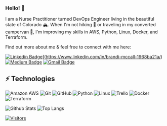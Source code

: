 
<!-- Keep "Hi there" or replace it with a greeting of your own! -->

### Hello! 👋

I am a Nurse Practitioner turned DevOps Engineer living in the beautiful state of Colorado 🏔. When I'm not hiking 👟
 or traveling in my converted campervan 🚐, I'm improving my skills in AWS, Python, Linux, Docker, and Terraform. 

Find out more about me & feel free to connect with me here:

<!-- Replace the fields below with the information requested. Remember to remove the encapsulating <> characters. For spaces in names, use %20 (e.g. Broadus%20Palmer) -->

[![Linkedin Badge](https://img.shields.io/badge/-Brandi%20McCall-blue?style=flat-square&logo=Linkedin&logoColor=white&link=https://www.linkedin.com/in/brandi-mccall-1968ba21a/)](https://www.linkedin.com/in/brandi-mccall-1968ba21a/)](https://www.linkedin.com/in/brandi-mccall-1968ba21a/)
[![Medium Badge](https://img.shields.io/badge/-Brandi%20McCall-12100E?style=flat-square&logo=medium&logoColor=white&link=https://medium.com/@bm54cloud)](https://medium.com/@bm54cloud)
[![Gmail Badge](https://img.shields.io/badge/-bm54cloud@gmail.com-c14438?style=flat-square&logo=Gmail&logoColor=white&link=mailto:bm54cloud@gmail.com)](mailto:bm54cloud@gmail.com)

## ⚡ Technologies

<!-- Check out the Badges folder for more badges -->

![Amazon AWS](https://img.shields.io/badge/Amazon%20AWS-232F3E?style=flat-square&logo=amazon-aws)
![Git](https://img.shields.io/badge/-Git-black?style=flat-square&logo=git)
![GitHub](https://img.shields.io/badge/-GitHub-181717?style=flat-square&logo=github)
![Python](https://img.shields.io/badge/-Python-black?style=flat-square&logo=Python)
![Linux](https://img.shields.io/badge/Linux-FCC624?style=flat-square&logo=linux&logoColor=black)
![Trello](https://img.shields.io/badge/Trello-%23026AA7.svg?style=flat-square&logo=Trello&logoColor=white)
![Docker](https://img.shields.io/badge/docker-%230db7ed.svg?style=for-the-badge&logo=docker&logoColor=white)
![Terraform](https://img.shields.io/badge/terraform-%235835CC.svg?style=for-the-badge&logo=terraform&logoColor=white)

<!-- Replace the fields below with the information requested. Remember to remove the encapsulating <> characters. -->

![Github Stats](https://github-readme-stats.vercel.app/api?username=bm54cloud&count_private=true&show_icons=true&include_all_commits=true)
![Top Langs](https://github-readme-stats.vercel.app/api/top-langs/?username=bm54cloud&hide=TeX&layout=compact)


[![Visitors](https://api.visitorbadge.io/api/visitors?path=bm54cloud%2Fbm54cloud&label=VISITORS&countColor=%23263759)](https://visitorbadge.io/status?path=bm54cloud%2Fbm54cloud)
